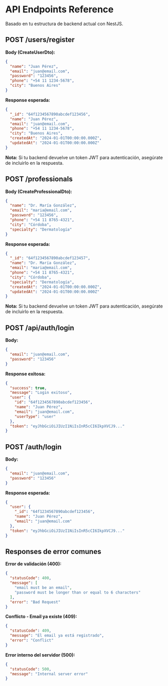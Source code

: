 # API Endpoints Reference

Basado en tu estructura de backend actual con NestJS.

## POST /users/register

**Body (CreateUserDto):**
```json
{
  "name": "Juan Pérez",
  "email": "juan@email.com", 
  "password": "123456",
  "phone": "+54 11 1234-5678",
  "city": "Buenos Aires"
}
```

**Response esperada:**
```json
{
  "_id": "64f1234567890abcdef123456",
  "name": "Juan Pérez",
  "email": "juan@email.com",
  "phone": "+54 11 1234-5678",
  "city": "Buenos Aires",
  "createdAt": "2024-01-01T00:00:00.000Z",
  "updatedAt": "2024-01-01T00:00:00.000Z"
}
```

**Nota:** Si tu backend devuelve un token JWT para autenticación, asegúrate de incluirlo en la respuesta.

## POST /professionals

**Body (CreateProfessionalDto):**
```json
{
  "name": "Dr. María González",
  "email": "maria@email.com",
  "password": "123456", 
  "phone": "+54 11 8765-4321",
  "city": "Córdoba",
  "specialty": "Dermatología"
}
```

**Response esperada:**
```json
{
  "_id": "64f1234567890abcdef123457",
  "name": "Dr. María González", 
  "email": "maria@email.com",
  "phone": "+54 11 8765-4321",
  "city": "Córdoba",
  "specialty": "Dermatología",
  "createdAt": "2024-01-01T00:00:00.000Z",
  "updatedAt": "2024-01-01T00:00:00.000Z"
}
```

**Nota:** Si tu backend devuelve un token JWT para autenticación, asegúrate de incluirlo en la respuesta.

## POST /api/auth/login

**Body:**
```json
{
  "email": "juan@email.com",
  "password": "123456"
}
```

**Response exitosa:**
```json
{
  "success": true,
  "message": "Login exitoso", 
  "user": {
    "id": "64f1234567890abcdef123456",
    "name": "Juan Pérez",
    "email": "juan@email.com",
    "userType": "user"
  },
  "token": "eyJhbGciOiJIUzI1NiIsInR5cCI6IkpXVCJ9..."
}
```

## POST /auth/login

**Body:**
```json
{
  "email": "juan@email.com",
  "password": "123456"
}
```

**Response esperada:**
```json
{
  "user": {
    "_id": "64f1234567890abcdef123456",
    "name": "Juan Pérez",
    "email": "juan@email.com"
  },
  "token": "eyJhbGciOiJIUzI1NiIsInR5cCI6IkpXVCJ9..."
}
```

## Responses de error comunes

**Error de validación (400):**
```json
{
  "statusCode": 400,
  "message": [
    "email must be an email",
    "password must be longer than or equal to 6 characters"
  ],
  "error": "Bad Request"
}
```

**Conflicto - Email ya existe (409):**
```json
{
  "statusCode": 409,
  "message": "El email ya está registrado",
  "error": "Conflict"
}
```

**Error interno del servidor (500):**
```json
{
  "statusCode": 500,
  "message": "Internal server error"
}
```